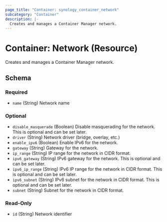 ```yaml
---
page_title: "Container: synology_container_network"
subcategory: "Container"
description: |-
  Creates and manages a Container Manager network.
---
```


# Container: Network (Resource)

Creates and manages a Container Manager network.



<!-- schema generated by tfplugindocs -->
## Schema

### Required

- `name` (String) Network name

### Optional

- `disable_masquerade` (Boolean) Disable masquerading for the network. This is optional and can be set later.
- `driver` (String) Network driver (bridge, overlay, etc.)
- `enable_ipv6` (Boolean) Enable IPv6 for the network.
- `gateway` (String) Gateway for the network.
- `ip_range` (String) IP range for the network in CIDR format.
- `ipv6_gateway` (String) IPv6 gateway for the network. This is optional and can be set later.
- `ipv6_ip_range` (String) IPv6 IP range for the network in CIDR format. This is optional and can be set later.
- `ipv6_subnet` (String) IPv6 subnet for the network in CIDR format. This is optional and can be set later.
- `subnet` (String) Subnet for the network in CIDR format.

### Read-Only

- `id` (String) Network identifier